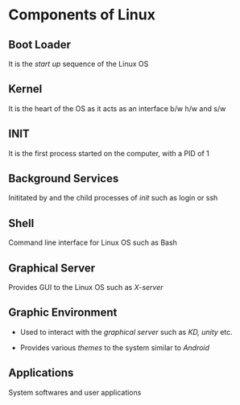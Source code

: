 # Components of Linux

## Boot Loader

It is the *start up* sequence of the Linux OS

## Kernel

It is the heart of the OS as it acts as an interface b/w h/w and s/w

## INIT

It is the first process started on the computer, with a PID of 1

## Background Services

Inititated by and the child processes of *init* such as login or ssh

## Shell

Command line interface for Linux OS such as Bash

## Graphical Server

Provides GUI to the Linux OS such as *X-server*

## Graphic Environment

- Used to interact with the *graphical server* such as *KD, unity* etc.

- Provides various *themes* to the system similar to *Android*

## Applications

System softwares and user applications
